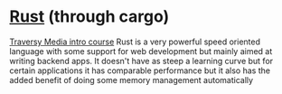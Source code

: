 # [Rust](https://www.rust-lang.org/) (through cargo)
[Traversy Media intro course](https://youtu.be/zF34dRivLOw)
Rust is a very powerful speed oriented language with some support for web development but mainly aimed at writing backend apps. It doesn't have as steep a learning curve but for certain applications it has comparable performance but it also has the added benefit of doing some memory management automatically